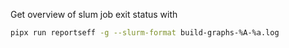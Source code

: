 Get overview of slum job exit status with

```bash
pipx run reportseff -g --slurm-format build-graphs-%A-%a.log
```
